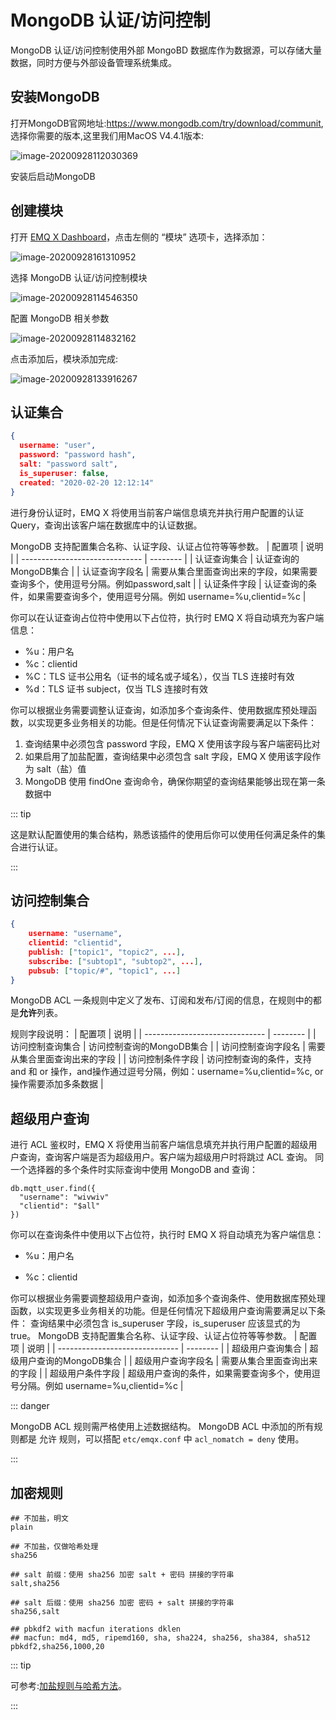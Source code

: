 # MongoDB 认证/访问控制

MongoDB 认证/访问控制使⽤外部 MongoBD 数据库作为数据源，可以存储⼤量数据，同时⽅便与外部设备管理系统集成。

## 安装MongoDB

打开MongoDB官网地址:https://www.mongodb.com/try/download/communit, 选择你需要的版本,这里我们用MacOS V4.4.1版本:

![image-20200928112030369](./assets/auth_mongo1.png)

安装后启动MongoDB

## 创建模块

打开 [EMQ X Dashboard](http://127.0.0.1:18083/#/modules)，点击左侧的 “模块” 选项卡，选择添加：

![image-20200928161310952](./assets/modules.png)

选择 MongoDB 认证/访问控制模块

![image-20200928114546350](./assets/auth_mongo2.png)

配置 MongoDB 相关参数

![image-20200928114832162](./assets/auth_mongo3.png)

点击添加后，模块添加完成:

![image-20200928133916267](./assets/auth_mongo4.png)


## 认证集合

```json
{
  username: "user",
  password: "password hash",
  salt: "password salt",
  is_superuser: false,
  created: "2020-02-20 12:12:14"
}
```

进行身份认证时，EMQ X 将使用当前客户端信息填充并执行用户配置的认证 Query，查询出该客户端在数据库中的认证数据。

MongoDB 支持配置集合名称、认证字段、认证占位符等等参数。
| 配置项                         | 说明 |
| ------------------------------ | -------- |
| 认证查询集合         | 认证查询的MongoDB集合 |
| 认证查询字段名 | 需要从集合里面查询出来的字段，如果需要查询多个，使用逗号分隔。例如password,salt |
| 认证条件字段 | 认证查询的条件，如果需要查询多个，使用逗号分隔。例如 username=%u,clientid=%c |

你可以在认证查询占位符中使用以下占位符，执行时 EMQ X 将自动填充为客户端信息：

- %u：用户名
- %c：clientid
- %C：TLS 证书公用名（证书的域名或子域名），仅当 TLS 连接时有效
- %d：TLS 证书 subject，仅当 TLS 连接时有效

你可以根据业务需要调整认证查询，如添加多个查询条件、使用数据库预处理函数，以实现更多业务相关的功能。但是任何情况下认证查询需要满足以下条件：

1. 查询结果中必须包含 password 字段，EMQ X 使用该字段与客户端密码比对
2. 如果启用了加盐配置，查询结果中必须包含 salt 字段，EMQ X 使用该字段作为 salt（盐）值
3. MongoDB 使用 findOne 查询命令，确保你期望的查询结果能够出现在第一条数据中

::: tip

这是默认配置使用的集合结构，熟悉该插件的使用后你可以使用任何满足条件的集合进行认证。

:::

## 访问控制集合

```json
{
    username: "username",
    clientid: "clientid",
    publish: ["topic1", "topic2", ...],
    subscribe: ["subtop1", "subtop2", ...],
    pubsub: ["topic/#", "topic1", ...]
}
```

MongoDB ACL 一条规则中定义了发布、订阅和发布/订阅的信息，在规则中的都是**允许**列表。

规则字段说明：
| 配置项                         | 说明 |
| ------------------------------ | -------- |
| 访问控制查询集合         | 访问控制查询的MongoDB集合 |
| 访问控制查询字段名 | 需要从集合里面查询出来的字段 |
| 访问控制条件字段 | 访问控制查询的条件，支持and 和 or 操作，and操作通过逗号分隔，例如：username=%u,clientid=%c, or 操作需要添加多条数据 |

## 超级用户查询

进行 ACL 鉴权时，EMQ X 将使用当前客户端信息填充并执行用户配置的超级用户查询，查询客户端是否为超级用户。客户端为超级用户时将跳过 ACL 查询。
同一个选择器的多个条件时实际查询中使用 MongoDB and 查询：

```
db.mqtt_user.find({
  "username": "wivwiv"
  "clientid": "$all"
})
```
你可以在查询条件中使用以下占位符，执行时 EMQ X 将自动填充为客户端信息：

- %u：用户名

- %c：clientid

你可以根据业务需要调整超级用户查询，如添加多个查询条件、使用数据库预处理函数，以实现更多业务相关的功能。但是任何情况下超级用户查询需要满足以下条件：
查询结果中必须包含 is_superuser 字段，is_superuser 应该显式的为 true。
MongoDB 支持配置集合名称、认证字段、认证占位符等等参数。
| 配置项                         | 说明 |
| ------------------------------ | -------- |
| 超级用户查询集合         | 超级用户查询的MongoDB集合 |
| 超级用户查询字段名 | 需要从集合里面查询出来的字段 |
| 超级用户条件字段 | 超级用户查询的条件，如果需要查询多个，使用逗号分隔。例如 username=%u,clientid=%c |

::: danger

MongoDB ACL 规则需严格使用上述数据结构。 MongoDB ACL 中添加的所有规则都是 允许 规则，可以搭配 `etc/emqx.conf` 中 `acl_nomatch = deny` 使用。

:::

## 加密规则

```shell
## 不加盐，明文
plain

## 不加盐，仅做哈希处理
sha256

## salt 前缀：使用 sha256 加密 salt + 密码 拼接的字符串
salt,sha256

## salt 后缀：使用 sha256 加密 密码 + salt 拼接的字符串
sha256,salt

## pbkdf2 with macfun iterations dklen
## macfun: md4, md5, ripemd160, sha, sha224, sha256, sha384, sha512
pbkdf2,sha256,1000,20
```

::: tip

可参考:[加盐规则与哈希方法](https://docs.emqx.cn/cn/broker/latest/advanced/auth.html#密码加盐规则与哈希方法)。

:::